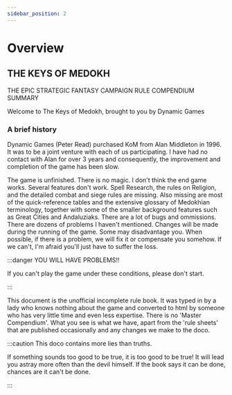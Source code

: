 ```yaml
---
sidebar_position: 2
---
```


# Overview

## THE KEYS OF MEDOKH

THE EPIC STRATEGIC FANTASY CAMPAIGN RULE COMPENDIUM SUMMARY

Welcome to The Keys of Medokh, brought to you by Dynamic Games

### A brief history

Dynamic Games (Peter Read) purchased KoM from Alan Middleton in 1996.
It was to be a joint venture with each of us participating.
I have had no contact with Alan for over 3 years and consequently, the improvement and completion of the game has been slow.

The game is unfinished.
There is no magic.
I don't think the end game works.
Several features don't work.
Spell Research, the rules on Religion, and the detailed combat and siege rules are missing.
Also missing are most of the quick-reference tables and the extensive glossary of Medokhian terminology, together with some of the smaller background features such as Great Cities and Andaluziaks.
There are a lot of bugs and ommissions.
There are dozens of problems I haven't mentioned.
Changes will be made during the running of the game.
Some may disadvantage you.
When possible, if there is a problem, we will fix it or compensate you somehow.
If we can't, I'm afraid you'll just have to suffer the loss.

:::danger YOU WILL HAVE PROBLEMS!!

If you can't play the game under these conditions, please don't start.

:::

This document is the unofficial incomplete rule book.
It was typed in by a lady who knows nothing about the game and converted to html by someone who has very little time and even less expertise.
There is no 'Master Compendium'.
What you see is what we have, apart from the 'rule sheets' that are published occasionally and any changes we make to the doco.

:::caution This doco contains more lies than truths.

If something sounds too good to be true, it is too good to be true!
It will lead you astray more often than the devil himself.
If the book says it can be done, chances are it can't be done.

:::